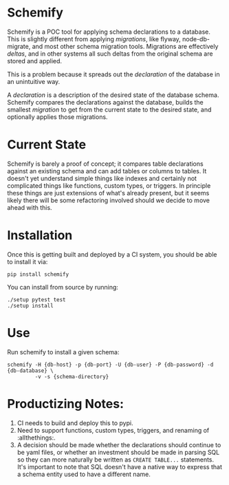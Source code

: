 # Schemify

Schemify is a POC tool for applying schema declarations to a database.
This is slightly different from applying _migrations_, like flyway,
node-db-migrate, and most other schema migration tools. Migrations are
effectively _deltas_, and in other systems all such deltas from the
original schema are stored and applied.

This is a problem because it spreads out the _declaration_ of the
database in an unintuitive way.

A _declaration_ is a description of the desired state of the database
schema. Schemify compares the declarations against the database,
builds the smallest _migration_ to get from the current state to the
desired state, and optionally applies those migrations.

# Current State

Schemify is barely a proof of concept; it compares table declarations
against an existing schema and can add tables or columns to tables. It
doesn't yet understand simple things like indexes and certainly not
complicated things like functions, custom types, or triggers. In
principle these things are just extensions of what's already present,
but it seems likely there will be some refactoring involved should we
decide to move ahead with this.

# Installation

Once this is getting built and deployed by a CI system, you should
be able to install it via:

```
pip install schemify
```

You can install from source by running:

```
./setup pytest test
./setup install
```

# Use

Run schemify to install a given schema:

```
schemify -H {db-host} -p {db-port} -U {db-user} -P {db-password} -d {db-database} \
         -v -s {schema-directory}
```

# Productizing Notes:

1. CI needs to build and deploy this to pypi.
2. Need to support functions, custom types, triggers, and renaming
   of :allthethings:.
3. A decision should be made whether the declarations should continue
   to be yaml files, or whether an investment should be made in
   parsing SQL so they can more naturally be written as `CREATE
   TABLE...` statements. It's important to note that SQL doesn't have
   a native way to express that a schema entity used to have a different
   name.
